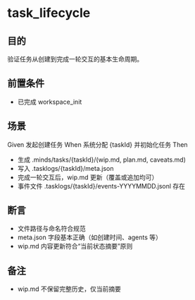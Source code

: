 # task_lifecycle

## 目的
验证任务从创建到完成一轮交互的基本生命周期。

## 前置条件
- 已完成 workspace_init

## 场景
Given 发起创建任务
When 系统分配 {taskId} 并初始化任务
Then
- 生成 .minds/tasks/{taskId}/(wip.md, plan.md, caveats.md)
- 写入 .tasklogs/{taskId}/meta.json
- 完成一轮交互后，wip.md 更新（覆盖或追加均可）
- 事件文件 .tasklogs/{taskId}/events-YYYYMMDD.jsonl 存在

## 断言
- 文件路径与命名符合规范
- meta.json 字段基本正确（如创建时间、agents 等）
- wip.md 内容更新符合“当前状态摘要”原则

## 备注
- wip.md 不保留完整历史，仅当前摘要
